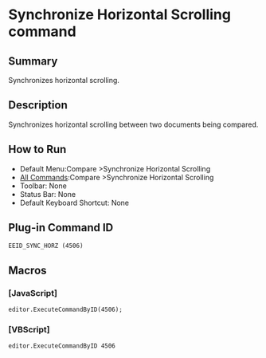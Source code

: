 # Synchronize Horizontal Scrolling command

## Summary

Synchronizes horizontal scrolling.

## Description

Synchronizes horizontal scrolling between two documents being compared.

## How to Run

- Default Menu:Compare \>Synchronize Horizontal Scrolling
- [All Commands](../tools/all_commands):Compare \>Synchronize Horizontal Scrolling
- Toolbar: None
- Status Bar: None
- Default Keyboard Shortcut: None

## Plug-in Command ID

```
EEID_SYNC_HORZ (4506)```

## Macros

### \[JavaScript\]

```
editor.ExecuteCommandByID(4506);
```

### \[VBScript\]

```
editor.ExecuteCommandByID 4506
```
